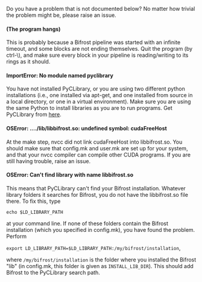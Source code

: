 Do you have a problem that is not documented below? No matter how trivial the problem might be, please raise an issue.

#### (The program hangs)

This is probably because a Bifrost pipeline was started with an infinite timeout, and some blocks are not ending themselves. Quit the program (by ctrl-\\), and make sure every block in your pipeline is reading/writing to its rings as it should.

#### ImportError: No module named pyclibrary

You have not installed PyCLibrary, or you are using two different python installations (i.e., one installed via apt-get, and one installed from source in a local directory, or one in a virtual environment). Make sure you are using the same Python to install libraries as you are to run programs. Get PyCLibrary from [here](https://github.com/MatthieuDartiailh/pyclibrary).

#### OSError: ..../lib/libbifrost.so: undefined symbol: cudaFreeHost

At the make step, nvcc did not link cudaFreeHost into libbifrost.so. You should make sure that config.mk and user.mk are set up for your system, and that your nvcc compiler can compile other CUDA programs. If you are still having trouble, raise an issue.

#### OSError: Can't find library with name libbifrost.so

This means that PyCLibrary can't find your Bifrost installation. Whatever library folders it searches for Bifrost, you do not have the libbifrost.so file there. To fix this, type 

`echo $LD_LIBRARY_PATH`

 at your command line. If none of these folders contain the Bifrost installation (which you specified in config.mk), you have found the problem. Perform 

`export LD_LIBRARY_PATH=$LD_LIBRARY_PATH:/my/bifrost/installation`,

where `/my/bifrost/installation` is the folder where you installed the Bifrost "lib" (in config.mk, this folder is given as `INSTALL_LIB_DIR`). This should add Bifrost to the PyCLibrary search path.